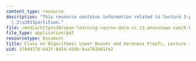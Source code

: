 ```yaml
---
content_type: resource
description: "This resource contains information related to lecture 3-partition II,\
  \ 2\u2013partition."
file: /media/https%3A/open-learning-course-data-rc.s3.amazonaws.com/6-890-algorithmic-lower-bounds-fun-with-hardness-proofs-fall-2014/378d4376b42f8454d18bbaa761b01fe2_MIT6_890F14_L03.pdf
file_type: application/pdf
resourcetype: Document
title: Class on Algorithmic Lower Bounds and Hardness Proofs, Lecture 3 Notes
uid: 378d4376-b42f-8454-d18b-baa761b01fe2
---
```

